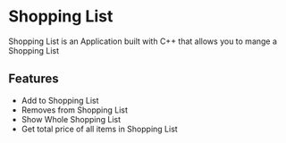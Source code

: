 # Shopping List

Shopping List is an Application built with C++ that allows you to mange a Shopping List

## Features

- Add to Shopping List
- Removes from Shopping List
- Show Whole Shopping List
- Get total price of all items in Shopping List
